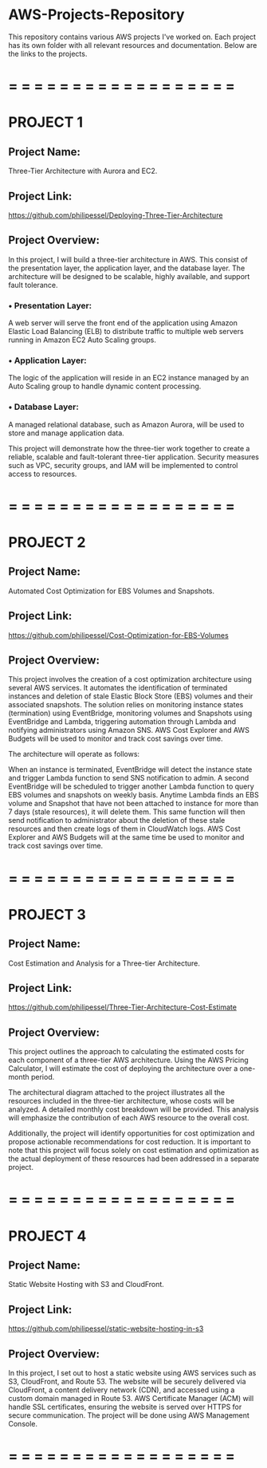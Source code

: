 # AWS-Projects-Repository
This repository contains various AWS projects I've worked on. Each project has its own folder with all relevant resources and documentation. 
Below are the links to the projects.

# = = = = = = = = = = = = = = = = = =   

# PROJECT 1
## Project Name: 
Three-Tier Architecture with Aurora and EC2.

## Project Link: 
https://github.com/philipessel/Deploying-Three-Tier-Architecture 

## Project Overview:
In this project, I will build a three-tier architecture in AWS. This consist of the presentation layer, the application layer, and the database layer. The architecture will be designed to be scalable, highly available, and support fault tolerance.

### •	Presentation Layer: 
A web server will serve the front end of the application using Amazon Elastic Load Balancing (ELB) to distribute traffic to multiple web servers running in Amazon EC2 Auto Scaling groups.

### •	Application Layer: 
The logic of the application will reside in an EC2 instance managed by an Auto Scaling group to handle dynamic content processing.

### •	Database Layer: 
A managed relational database, such as Amazon Aurora, will be used to store and manage application data.

This project will demonstrate how the three-tier work together to create a reliable, scalable and fault-tolerant three-tier application.  Security measures such as VPC, security groups, and IAM will be implemented to control access to resources.

# = = = = = = = = = = = = = = = = = =  

# PROJECT 2
## Project Name: 
Automated Cost Optimization for EBS Volumes and Snapshots.

## Project Link: 
https://github.com/philipessel/Cost-Optimization-for-EBS-Volumes 

## Project Overview:
This project involves the creation of a cost optimization architecture using several AWS services. It automates the identification of terminated instances and deletion of stale Elastic Block Store (EBS) volumes and their associated snapshots. The solution relies on monitoring instance states (termination) using EventBridge, monitoring volumes and Snapshots using EventBridge and Lambda, triggering automation through Lambda and notifying administrators using Amazon SNS. AWS Cost Explorer and AWS Budgets will be used to monitor and track cost savings over time.

The architecture will operate as follows:

When an instance is terminated, EventBridge will detect the instance state and trigger Lambda function to send SNS notification to admin. A second EventBridge will be scheduled to trigger another Lambda function to query EBS volumes and snapshots on weekly basis. Anytime Lambda finds an EBS volume and Snapshot that have not been attached to instance for more than 7 days (stale resources), it will delete them. This same function will then send notification to administrator about the deletion of these stale resources and then create logs of them in CloudWatch logs. AWS Cost Explorer and AWS Budgets will at the same time be used to monitor and track cost savings over time.

# = = = = = = = = = = = = = = = = = = 

# PROJECT 3
## Project Name: 
Cost Estimation and Analysis for a Three-tier Architecture.

## Project Link: 
https://github.com/philipessel/Three-Tier-Architecture-Cost-Estimate  

## Project Overview:
This project outlines the approach to calculating the estimated costs for each component of a three-tier AWS architecture. Using the AWS Pricing Calculator, I will estimate the cost of deploying the architecture over a one-month period.

The architectural diagram attached to the project illustrates all the resources included in the three-tier architecture, whose costs will be analyzed. A detailed monthly cost breakdown will be provided. This analysis will emphasize the contribution of each AWS resource to the overall cost.

Additionally, the project will identify opportunities for cost optimization and propose actionable recommendations for cost reduction.
It is important to note that this project will focus solely on cost estimation and optimization as the actual deployment of these resources had been addressed in a separate project.


# = = = = = = = = = = = = = = = = = = 

# PROJECT 4
## Project Name: 
Static Website Hosting with S3 and CloudFront.

## Project Link: 
https://github.com/philipessel/static-website-hosting-in-s3 

## Project Overview: 
In this project, I set out to host a static website using AWS services such as S3, CloudFront, and Route 53. The website will be securely delivered via CloudFront, a content delivery network (CDN), and accessed using a custom domain managed in Route 53. AWS Certificate Manager (ACM) will handle SSL certificates, ensuring the website is served over HTTPS for secure communication.
The project will be done using AWS Management Console. 

# = = = = = = = = = = = = = = = = = =  
